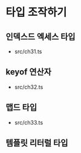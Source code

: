 # 타입 조작하기
## 인덱스드 엑세스 타입
- src/ch31.ts
## keyof 연산자
- src/ch32.ts
## 맵드 타입
- src/ch33.ts
## 템플릿 리터럴 타입